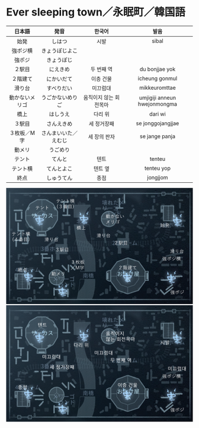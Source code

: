 # Ever sleeping town／永眠町／韓国語

|日本語|発音|한국어|발음|
|:-:|:-:|:-:|:-:|
|始発|しはつ|시발|sibal|
|強ポジ横|きょうぽじよこ|||
|強ポジ|きょうぽじ|||
|２駅目|にえきめ|두 번째 역|du bonjjae yok|
|２階建て|にかいだて|이층 건물|icheung gonmul|
|滑り台|すべりだい|미끄럼대|mikkeuromttae|
|動かないメリゴ|うごかないめりご|움직이지 않는 회전목마|umjigiji anneun hwejonmongma|
|橋上|はしうえ|다리 위|dari wi|
|３駅目|さんえきめ|세 정거장째|se jonggojangjjae|
|３枚板／M字|さんまいいた／えむじ|세 장의 판자|se jange panja|
|動メリ|うごめり|||
|テント|てんと|텐트|tenteu|
|テント横|てんとよこ|텐트 옆|tenteu yop|
|終点|しゅうてん|종점|jongjjom|

![月の河公園(日本語)](./map_images/moonlit_river_park_ja.png)
![月の河公園(韓国語)](./map_images/moonlit_river_park_ko.png)
